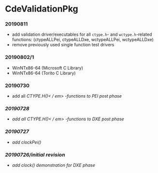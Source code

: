 # CdeValidationPkg

### 20190811
* add validation driver/executables for all `ctype.h`- and `wctype.h`-related functions:
    (ctypeALLPei, ctypeALLDxe, wctypeALLPei, wctypeALLDxe)
* remove previously used single function test drivers

### 20190802/1
* WinNTx86-64 (Microsoft C Library)
* WinNTx86-64 (Torito C Library)

### 20190730
* add all <em>CTYPE.H()< / em> -functions to PEI post phase

### 20190728
* add all <em>CTYPE.H()< / em> -functions to DXE post phase

### 20190727
* add <em>clockPei()</em>

###	20190726/initial revision
* add clock() demonstration for DXE phase
